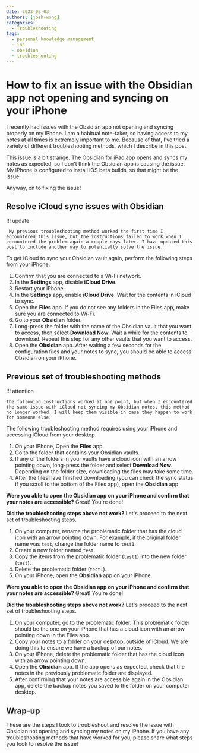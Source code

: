 ```yaml
---
date: 2023-03-03
authors: [josh-wong]
categories:
  - Troubleshooting
tags:
  - personal knowledge management
  - ios
  - obsidian
  - troubleshooting
---
```


# How to fix an issue with the Obsidian app not opening and syncing on your iPhone

I recently had issues with the Obsidian app not opening and syncing properly on my iPhone. I am a habitual note-taker, so having access to my notes at all times is extremely important to me. Because of that, I've tried a variety of different troubleshooting methods, which I describe in this post.

<!-- more -->

This issue is a bit strange. The Obsidian for iPad app opens and syncs my notes as expected, so I don't think the Obsidian app is causing the issue. My iPhone is configured to install iOS beta builds, so that might be the issue.

Anyway, on to fixing the issue!

## Resolve iCloud sync issues with Obsidian

!!! update

     My previous troubleshooting method worked the first time I encountered this issue, but the instructions failed to work when I encountered the problem again a couple days later. I have updated this post to include another way to potentially solve the issue.

To get iCloud to sync your Obsidian vault again, perform the following steps from your iPhone:

1. Confirm that you are connected to a Wi-Fi network.
2. In the **Settings** app, disable **iCloud Drive**.
3. Restart your iPhone.
4. In the **Settings** app, enable **iCloud Drive**. Wait for the contents in iCloud to sync.
5. Open the **Files** app. If you do not see any folders in the Files app, make sure you are connected to Wi-Fi.
6. Go to your **Obsidian** folder.
7. Long-press the folder with the name of the Obsidian vault that you want to access, then select **Download Now**. Wait a while for the contents to download. Repeat this step for any other vaults that you want to access.
8. Open the **Obsidian** app. After waiting a few seconds for the configuration files and your notes to sync, you should be able to access Obsidian on your iPhone.

## Previous set of troubleshooting methods

!!! attention

    The following instructions worked at one point, but when I encountered the same issue with iCloud not syncing my Obsidian notes, this method no longer worked. I will keep them visible in case they happen to work for someone else.

The following troubleshooting method requires using your iPhone and accessing iCloud from your desktop.

1. On your iPhone, Open the **Files** app.
2. Go to the folder that contains your Obsidian vaults.
3. If any of the folders in your vaults have a cloud icon with an arrow pointing down, long-press the folder and select **Download Now**. Depending on the folder size, downloading the files may take some time.
4. After the files have finished downloading (you can check the sync status if you scroll to the bottom of the Files app), open the **Obsidian** app.

**Were you able to open the Obsidian app on your iPhone and confirm that your notes are accessible?** Great! You're done!

**Did the troubleshooting steps above not work?** Let's proceed to the next set of troubleshooting steps.

1. On your computer, rename the problematic folder that has the cloud icon with an arrow pointing down. For example, if the original folder name was `test`, change the folder name to `test1`.
2. Create a new folder named `test`.
3. Copy the items from the problematic folder (`test1`) into the new folder (`test`).
4. Delete the problematic folder (`test1`).
5. On your iPhone, open the **Obsidian** app on your iPhone.

**Were you able to open the Obsidian app on your iPhone and confirm that your notes are accessible?** Great! You're done!

**Did the troubleshooting steps above not work?** Let's proceed to the next set of troubleshooting steps.

1. On your computer, go to the problematic folder. This problematic folder should be the one on your iPhone that has a cloud icon with an arrow pointing down in the Files app.
2. Copy your notes to a folder on your desktop, outside of iCloud. We are doing this to ensure we have a backup of our notes.
3. On your iPhone, delete the problematic folder that has the cloud icon with an arrow pointing down.
4. Open the **Obsidian** app. If the app opens as expected, check that the notes in the previously problematic folder are displayed.
5. After confirming that your notes are accessible again in the Obsidian app, delete the backup notes you saved to the folder on your computer desktop.

## Wrap-up

These are the steps I took to troubleshoot and resolve the issue with Obsidian not opening and syncing my notes on my iPhone. If you have any troubleshooting methods that have worked for you, please share what steps you took to resolve the issue!

